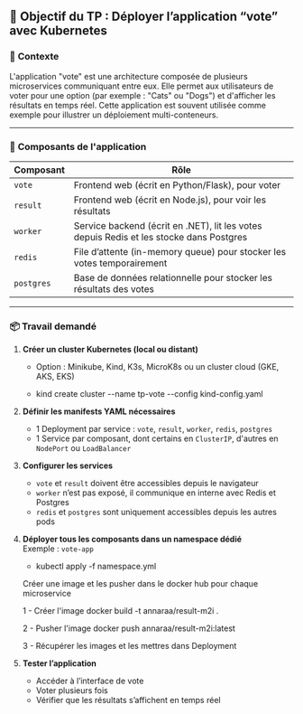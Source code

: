 ## 🎯 **Objectif du TP : Déployer l’application “vote” avec Kubernetes**

### 🧩 **Contexte**
L'application "vote" est une architecture composée de plusieurs microservices communiquant entre eux. Elle permet aux utilisateurs de voter pour une option (par exemple : "Cats" ou "Dogs") et d'afficher les résultats en temps réel. Cette application est souvent utilisée comme exemple pour illustrer un déploiement multi-conteneurs.

---

### 🔧 **Composants de l'application**

| Composant  | Rôle                                                                 |
|------------|----------------------------------------------------------------------|
| `vote`     | Frontend web (écrit en Python/Flask), pour voter                     |
| `result`   | Frontend web (écrit en Node.js), pour voir les résultats             |
| `worker`   | Service backend (écrit en .NET), lit les votes depuis Redis et les stocke dans Postgres |
| `redis`    | File d’attente (in-memory queue) pour stocker les votes temporairement |
| `postgres` | Base de données relationnelle pour stocker les résultats des votes   |

---

### 📦 **Travail demandé**

1. **Créer un cluster Kubernetes (local ou distant)**  
   - Option : Minikube, Kind, K3s, MicroK8s ou un cluster cloud (GKE, AKS, EKS)

   - kind create cluster --name tp-vote --config kind-config.yaml

2. **Définir les manifests YAML nécessaires**
   - 1 Deployment par service : `vote`, `result`, `worker`, `redis`, `postgres`
   - 1 Service par composant, dont certains en `ClusterIP`, d'autres en `NodePort` ou `LoadBalancer`

3. **Configurer les services**
   - `vote` et `result` doivent être accessibles depuis le navigateur
   - `worker` n’est pas exposé, il communique en interne avec Redis et Postgres
   - `redis` et `postgres` sont uniquement accessibles depuis les autres pods

4. **Déployer tous les composants dans un namespace dédié**  
   Exemple : `vote-app`

   - kubectl apply -f namespace.yml


   Créer une image et les pusher dans le docker hub pour chaque microservice

   1 - Créer l'image
   docker build -t annaraa/result-m2i .

   2 - Pusher l'image
   docker push annaraa/result-m2i:latest

   3 - Récupérer les images et les mettres dans Deployment


5. **Tester l’application**
   - Accéder à l’interface de vote
   - Voter plusieurs fois
   - Vérifier que les résultats s’affichent en temps réel

